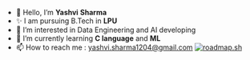 - 👋 Hello, I’m **Yashvi** **Sharma**
- ✨ I am pursuing B.Tech in **LPU**
- 👀 I’m interested in Data Engineering and AI developing
- 🌱 I’m currently learning **C language** and **ML**
- 📫 How to reach me : yashvi.sharma1204@gmail.com
   [![roadmap.sh](https://api.roadmap.sh/v1-badge/wide/64b97a148a29ad56fa9c17e2?variant=dark)](https://roadmap.sh)

<!---
yashvisharma1204/yashvisharma1204 is a ✨ special ✨ repository because its `README.md` (this file) appears on your GitHub profile.
You can click the Preview link to take a look at your changes.
--->
